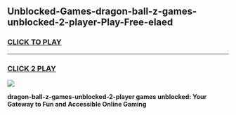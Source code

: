 
## Unblocked-Games-dragon-ball-z-games-unblocked-2-player-Play-Free-elaed
<h3>
<a href="https://premium76.site?title=dragon-ball-z-games-unblocked-2-player&ref=09A">CLICK TO PLAY</a></h3>
<hr>

<h3>
<a href="https://premium76.site?title=dragon-ball-z-games-unblocked-2-player&ref=09A">CLICK 2 PLAY</a>
  
</h3>

<a href="https://premium76.site?title=dragon-ball-z-games-unblocked-2-player&ref=09A"><img src="https://clearcache.store/games.png"></a>


**dragon-ball-z-games-unblocked-2-player games unblocked: Your Gateway to Fun and Accessible Online Gaming**
